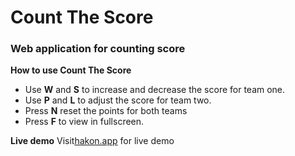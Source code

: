 # Count The Score
### Web application for counting score 

**How to use Count The Score**
- Use **W** and **S** to increase and decrease the score for team one.
- Use **P** and **L** to adjust the score for team two.
- Press **N** reset the points for both teams
- Press **F** to view in fullscreen.


**Live demo**
Visit[hakon.app](https://hakon.app/score/) for live demo
